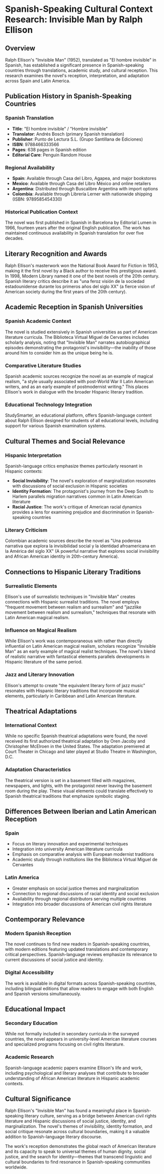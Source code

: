 # Spanish-Speaking Cultural Context Research: Invisible Man by Ralph Ellison

## Overview

Ralph Ellison's "Invisible Man" (1952), translated as "El hombre invisible" in Spanish, has established a significant presence in Spanish-speaking countries through translations, academic study, and cultural reception. This research examines the novel's reception, interpretation, and adaptation across Spain and Latin America.

## Publication History in Spanish-Speaking Countries

### Spanish Translation
- **Title**: "El hombre invisible" / "Hombre invisible"
- **Translator**: Andrés Bosch (primary Spanish translation)
- **Publisher**: Punto de Lectura S.L. (Grupo Santillana de Ediciones)
- **ISBN**: 9788466333566
- **Pages**: 638 pages in Spanish edition
- **Editorial Care**: Penguin Random House

### Regional Availability
- **Spain**: Available through Casa del Libro, Agapea, and major bookstores
- **Mexico**: Available through Casa del Libro México and online retailers
- **Argentina**: Distributed through Buscalibre Argentina with import options
- **Colombia**: Available through Librería Lerner with nationwide shipping (ISBN: 9789585454330)

### Historical Publication Context
The novel was first published in Spanish in Barcelona by Editorial Lumen in 1966, fourteen years after the original English publication. The work has maintained continuous availability in Spanish translation for over five decades.

## Literary Recognition and Awards

Ralph Ellison's masterwork won the National Book Award for Fiction in 1953, making it the first novel by a Black author to receive this prestigious award. In 1998, Modern Library named it one of the best novels of the 20th century. Spanish literary critics describe it as "una feroz visión de la sociedad estadounidense durante los primeros años del siglo XX" (a fierce vision of American society during the first years of the 20th century).

## Academic Reception in Spanish Universities

### Spanish Academic Context
The novel is studied extensively in Spanish universities as part of American literature curricula. The Biblioteca Virtual Miguel de Cervantes includes scholarly analysis, noting that "Invisible Man" narrates autobiographical episodes demonstrating the protagonist's invisibility—the inability of those around him to consider him as the unique being he is.

### Comparative Literature Studies
Spanish academic sources recognize the novel as an example of magical realism, "a style usually associated with post-World War II Latin American writers, and as an early example of postmodernist writing." This places Ellison's work in dialogue with the broader Hispanic literary tradition.

### Educational Technology Integration
StudySmarter, an educational platform, offers Spanish-language content about Ralph Ellison designed for students of all educational levels, including support for various Spanish examination systems.

## Cultural Themes and Social Relevance

### Hispanic Interpretation
Spanish-language critics emphasize themes particularly resonant in Hispanic contexts:
- **Social Invisibility**: The novel's exploration of marginalization resonates with discussions of social exclusion in Hispanic societies
- **Identity Formation**: The protagonist's journey from the Deep South to Harlem parallels migration narratives common in Latin American literature
- **Racial Justice**: The work's critique of American racial dynamics provides a lens for examining prejudice and discrimination in Spanish-speaking countries

### Literary Criticism
Colombian academic sources describe the novel as "Una poderosa narrativa que explora la invisibilidad social y la identidad afroamericana en la América del siglo XX" (A powerful narrative that explores social invisibility and African American identity in 20th-century America).

## Connections to Hispanic Literary Traditions

### Surrealistic Elements
Ellison's use of surrealistic techniques in "Invisible Man" creates connections with Hispanic surrealist traditions. The novel employs "frequent movement between realism and surrealism" and "jazzlike movement between realism and surrealism," techniques that resonate with Latin American magical realism.

### Influence on Magical Realism
While Ellison's work was contemporaneous with rather than directly influential on Latin American magical realism, scholars recognize "Invisible Man" as an early example of magical realist techniques. The novel's blend of realistic narrative with fantastical elements parallels developments in Hispanic literature of the same period.

### Jazz and Literary Innovation
Ellison's attempt to create "the equivalent literary form of jazz music" resonates with Hispanic literary traditions that incorporate musical elements, particularly in Caribbean and Latin American literature.

## Theatrical Adaptations

### International Context
While no specific Spanish theatrical adaptations were found, the novel received its first authorized theatrical adaptation by Oren Jacoby and Christopher McElroen in the United States. The adaptation premiered at Court Theater in Chicago and later played at Studio Theatre in Washington, D.C.

### Adaptation Characteristics
The theatrical version is set in a basement filled with magazines, newspapers, and lights, with the protagonist never leaving the basement room during the play. These visual elements could translate effectively to Spanish theatrical traditions that emphasize symbolic staging.

## Differences Between Iberian and Latin American Reception

### Spain
- Focus on literary innovation and experimental techniques
- Integration into university American literature curricula
- Emphasis on comparative analysis with European modernist traditions
- Academic study through institutions like the Biblioteca Virtual Miguel de Cervantes

### Latin America
- Greater emphasis on social justice themes and marginalization
- Connection to regional discussions of racial identity and social exclusion
- Availability through regional distributors serving multiple countries
- Integration into broader discussions of American civil rights literature

## Contemporary Relevance

### Modern Spanish Reception
The novel continues to find new readers in Spanish-speaking countries, with modern editions featuring updated translations and contemporary critical perspectives. Spanish-language reviews emphasize its relevance to current discussions of social justice and identity.

### Digital Accessibility
The work is available in digital formats across Spanish-speaking countries, including bilingual editions that allow readers to engage with both English and Spanish versions simultaneously.

## Educational Impact

### Secondary Education
While not formally included in secondary curricula in the surveyed countries, the novel appears in university-level American literature courses and specialized programs focusing on civil rights literature.

### Academic Research
Spanish-language academic papers examine Ellison's life and work, including psychological and literary analyses that contribute to broader understanding of African American literature in Hispanic academic contexts.

## Cultural Significance

Ralph Ellison's "Invisible Man" has found a meaningful place in Spanish-speaking literary culture, serving as a bridge between American civil rights literature and Hispanic discussions of social justice, identity, and marginalization. The novel's themes of invisibility, identity formation, and social critique resonate across cultural boundaries, making it a valuable addition to Spanish-language literary discourse.

The work's reception demonstrates the global reach of American literature and its capacity to speak to universal themes of human dignity, social justice, and the search for identity—themes that transcend linguistic and cultural boundaries to find resonance in Spanish-speaking communities worldwide.